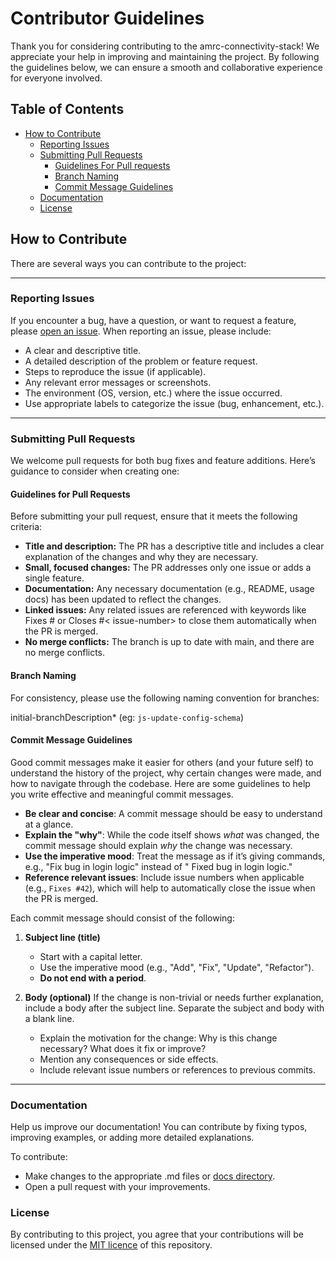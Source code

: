 # Contributor Guidelines

Thank you for considering contributing to the amrc-connectivity-stack! We appreciate your help in improving and
maintaining
the project. By following the guidelines below, we can ensure a smooth and collaborative experience for everyone
involved.

## Table of Contents

- [How to Contribute](#how-to-contribute)
    - [Reporting Issues](#reporting-issues)
    - [Submitting Pull Requests](#submitting-pull-requests)
        - [Guidelines For Pull requests](#guidelines-for-pull-requests)
        - [Branch Naming](#branch-naming)
        - [Commit Message Guidelines](#commit-message-guidelines)
    - [Documentation](#documentation)
    - [License](#license)

## How to Contribute

There are several ways you can contribute to the project:

---

### Reporting Issues

If you encounter a bug, have a question, or want to request a feature,
please [open an issue](https://github.com/AMRC-FactoryPlus/amrc-connectivity-stack/issues). When reporting an issue,
please include:

- A clear and descriptive title.
- A detailed description of the problem or feature request.
- Steps to reproduce the issue (if applicable).
- Any relevant error messages or screenshots.
- The environment (OS, version, etc.) where the issue occurred.
- Use appropriate labels to categorize the issue (bug, enhancement, etc.).

----

### Submitting Pull Requests

We welcome pull requests for both bug fixes and feature additions. Here’s guidance to consider when creating one:

#### Guidelines for Pull Requests

Before submitting your pull request, ensure that it meets the following criteria:

- **Title and description:** The PR has a descriptive title and includes a clear explanation of the changes and why they
  are necessary.
- **Small, focused changes:** The PR addresses only one issue or adds a single feature.
- **Documentation:** Any necessary documentation (e.g., README, usage docs) has been updated to reflect the changes.
- **Linked issues:** Any related issues are referenced with keywords like Fixes #<issue-number> or Closes #<
  issue-number> to close them automatically when the PR is merged.
- **No merge conflicts:** The branch is up to date with main, and there are no merge conflicts.

#### Branch Naming

For consistency, please use the following naming convention for branches:

initial-branchDescription* (eg: `js-update-config-schema`)

#### Commit Message Guidelines

Good commit messages make it easier for others (and your future self) to understand the history of the project, why
certain changes were made, and how to navigate through the codebase. Here are some guidelines to help you write
effective and meaningful commit messages.

- **Be clear and concise**: A commit message should be easy to understand at a glance.
- **Explain the "why"**: While the code itself shows *what* was changed, the commit message should explain *why* the
  change was necessary.
- **Use the imperative mood**: Treat the message as if it’s giving commands, e.g., "Fix bug in login logic" instead of "
  Fixed bug in login logic."
- **Reference relevant issues**: Include issue numbers when applicable (e.g., `Fixes #42`), which will help to
  automatically close the issue when the PR is merged.

Each commit message should consist of the following:

1. **Subject line (title)**
    - Start with a capital letter.
    - Use the imperative mood (e.g., "Add", "Fix", "Update", "Refactor").
    - **Do not end with a period**.

2. **Body (optional)**
   If the change is non-trivial or needs further explanation, include a body after the subject line. Separate the
   subject and body with a blank line.
    - Explain the motivation for the change: Why is this change necessary? What does it fix or improve?
    - Mention any consequences or side effects.
    - Include relevant issue numbers or references to previous commits.

----

### Documentation

Help us improve our documentation! You can contribute by fixing typos, improving examples, or adding more detailed
explanations.

To contribute:

- Make changes to the appropriate .md files or [docs directory](./docs).
- Open a pull request with your improvements.

### License

By contributing to this project, you agree that your contributions will be licensed under the [MIT licence](LICENSE) of
this
repository.